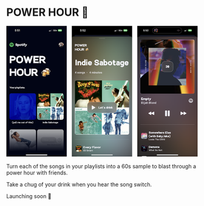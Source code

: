 # POWER HOUR 🍻

![demo image](https://raw.githubusercontent.com/tjcages/power-hour/main/Power%20Hour/Assets.xcassets/Image.imageset/demo.png)

Turn each of the songs in your playlists into a 60s sample to blast through a power hour with friends.

Take a chug of your drink when you hear the song switch.

Launching soon 🤞
